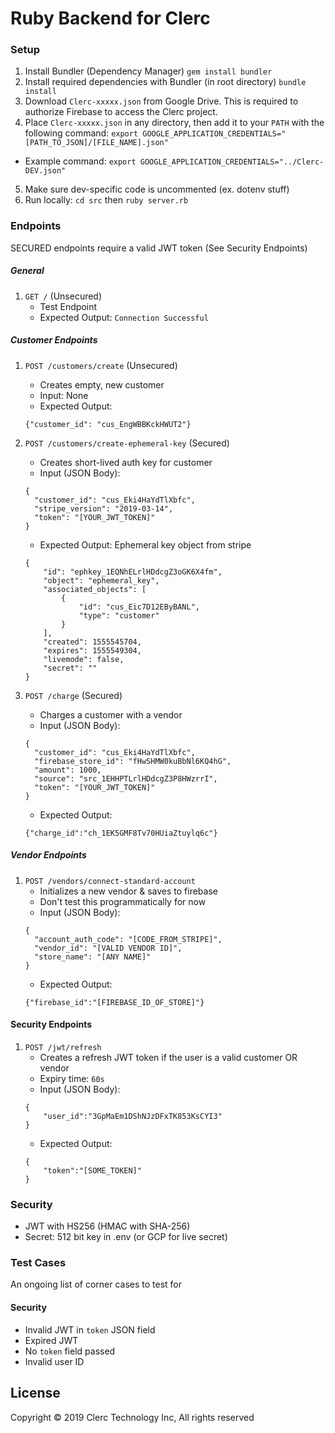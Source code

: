 # Ruby Backend for Clerc

### Setup 
1. Install Bundler (Dependency Manager)
```gem install bundler```
2. Install required dependencies with Bundler (in root directory)
```bundle install```
3. Download `Clerc-xxxxx.json` from Google Drive. This is required to authorize Firebase to access the Clerc project.
4. Place `Clerc-xxxxx.json` in any directory, then add it to your `PATH` with the following command: 
`export GOOGLE_APPLICATION_CREDENTIALS="[PATH_TO_JSON]/[FILE_NAME].json"`  
- Example command: `export GOOGLE_APPLICATION_CREDENTIALS="../Clerc-DEV.json"`
5. Make sure dev-specific code is uncommented (ex. dotenv stuff)
6. Run locally: `cd src` then `ruby server.rb`

### Endpoints

SECURED endpoints require a valid JWT token (See Security Endpoints)

##### General

1. ```GET /``` (Unsecured)
    - Test Endpoint
    - Expected Output: ```Connection Successful```

##### Customer Endpoints

1. ```POST /customers/create``` (Unsecured)
    - Creates empty, new customer
    - Input: None
    - Expected Output: 
    ```
    {"customer_id": "cus_EngWBBKckHWUT2"}
    ```

2. ```POST /customers/create-ephemeral-key``` (Secured)
    - Creates short-lived auth key for customer
    - Input (JSON Body): 
    ```
    {
      "customer_id": "cus_Eki4HaYdTlXbfc",
      "stripe_version": "2019-03-14",
      "token": "[YOUR_JWT_TOKEN]"
    }
    ```
    - Expected Output: Ephemeral key object from stripe
    ```
    {
        "id": "ephkey_1EQNhELrlHDdcgZ3oGK6X4fm",
        "object": "ephemeral_key",
        "associated_objects": [
            {
                "id": "cus_Eic7D12EByBANL",
                "type": "customer"
            }
        ],
        "created": 1555545704,
        "expires": 1555549304,
        "livemode": false,
        "secret": ""
    }
    ```

3. ```POST /charge``` (Secured)
    - Charges a customer with a vendor
    - Input (JSON Body): 
    ```
    {
      "customer_id": "cus_Eki4HaYdTlXbfc",
      "firebase_store_id": "fHwSHMW0kuBbNl6KQ4hG",
      "amount": 1000,
      "source": "src_1EHHPTLrlHDdcgZ3P8HWzrrI",
      "token": "[YOUR_JWT_TOKEN]"
    }
    ```
    - Expected Output: 
    ```
    {"charge_id":"ch_1EK5GMF8Tv70HUiaZtuylq6c"}
    ```
    
##### Vendor Endpoints

1. ```POST /vendors/connect-standard-account```
    - Initializes a new vendor & saves to firebase
    - Don't test this programmatically for now
    - Input (JSON Body): 
    ```
    {
      "account_auth_code": "[CODE_FROM_STRIPE]",
      "vendor_id": "[VALID VENDOR ID]",
      "store_name": "[ANY NAME]"
    }
    ```
    - Expected Output: 
    ```
    {"firebase_id":"[FIREBASE_ID_OF_STORE]"}
    ```
    
#### Security Endpoints

1. ```POST /jwt/refresh```
    - Creates a refresh JWT token if the user is a valid customer OR vendor
    - Expiry time: `60s`
    - Input (JSON Body):
    ```
    {
        "user_id":"3GpMaEm1DShNJzDFxTK853KsCYI3"
    }
    ```
    - Expected Output:
    ```
    {
        "token":"[SOME_TOKEN]"
    }
    ```

### Security
- JWT with HS256 (HMAC with SHA-256)
- Secret: 512 bit key in .env (or GCP for live secret)

### Test Cases
An ongoing list of corner cases to test for

#### Security
- Invalid JWT in `token` JSON field
- Expired JWT
- No `token` field passed
- Invalid user ID

## License

Copyright © 2019 Clerc Technology Inc, All rights reserved
